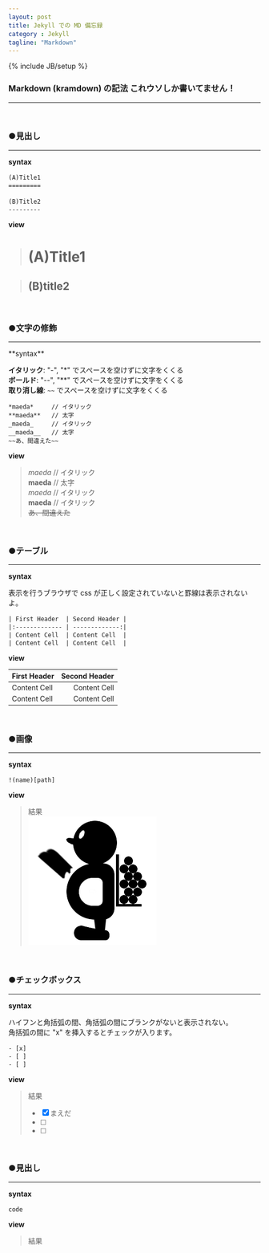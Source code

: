 ```yaml
---
layout: post
title: Jekyll での MD 備忘録
category : Jekyll
tagline: "Markdown"
---
```

{% include JB/setup %}

### Markdown (kramdown) の記法  これウソしか書いてません！

<hr class='section-line'>

<br>

### ●見出し

<hr class='section-line'>

**syntax**

```
(A)Title1
=========

(B)Title2
---------
```  

**view**  

>(A)Title1
>=========

>(B)title2
>---------

<br>

### ●文字の修飾

<hr class='section-line'>
**syntax**  

**イタリック**: "-", "\*" でスペースを空けずに文字をくくる  
**ボールド**: "--", "\*\*" でスペースを空けずに文字をくくる  
**取り消し線**: `~~` でスペースを空けずに文字をくくる  

```
*maeda*     // イタリック
**maeda**   // 太字
_maeda_     // イタリック
__maeda__   // 太字
~~あ、間違えた~~
```  

**view**  
>*maeda*     // イタリック  
>**maeda**   // 太字  
>_maeda_     // イタリック  
>__maeda__   // イタリック  
>~~あ、間違えた~~

<br>

### ●テーブル

<hr class='section-line'>

**syntax**  

表示を行うブラウザで css が正しく設定されていないと罫線は表示されないよ。

```
| First Header  | Second Header |
|:------------- | -------------:|
| Content Cell  | Content Cell  |
| Content Cell  | Content Cell  |
```  

**view**  

| First Header  | Second Header |
|:------------- | -------------:|
| Content Cell  | Content Cell  |
| Content Cell  | Content Cell  |


<br>

### ●画像

<hr class='section-line'>

**syntax**

```
!(name)[path]
```  

**view**  

> 結果  
> ![a](/assets/image/image.png)  

<br>

### ●チェックボックス

<hr class='section-line'>

**syntax**  

ハイフンと角括弧の間、角括弧の間にブランクがないと表示されない。  
角括弧の間に "x" を挿入するとチェックが入ります。
```
- [x]
- [ ]
- [ ]
```  

**view**  

> 結果  
> - [x] まえだ
> - [ ]
> - [ ]

<br>

### ●見出し

<hr class='section-line'>

**syntax**

```
code
```  

**view**  

> 結果  
